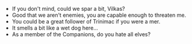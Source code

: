 - If you don't mind, could we spar a bit, Vilkas?
- Good that we aren't enemies, you are capable enough to threaten me.
- You could be a great follower of Trinimac if you were a mer.
- It smells a bit like a wet dog here...
- As a member of the Companions, do you hate all elves?
